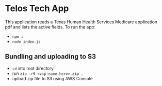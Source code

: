 # Telos Tech App

This application reads a Texas Human Health Services Medicare application pdf and lists the active fields. To run the app:

- `npm i`
- `node index.js`

## Bundling and uploading to S3

- `cd` into root directory
- run `zip -r9 <zip-name-here>.zip .`
- upload zip file to S3 using AWS Console